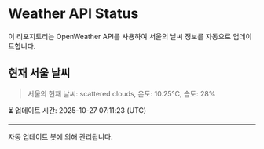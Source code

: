 
# Weather API Status

이 리포지토리는 OpenWeather API를 사용하여 서울의 날씨 정보를 자동으로 업데이트합니다.

## 현재 서울 날씨
> 서울의 현재 날씨: scattered clouds, 온도: 10.25°C, 습도: 28%

⏳ 업데이트 시간: 2025-10-27 07:11:23 (UTC)

---
자동 업데이트 봇에 의해 관리됩니다.
